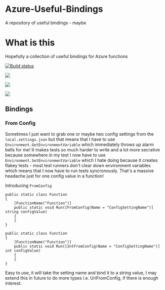 # Azure-Useful-Bindings
A repository of useful bindings - maybe 

# What is this
Hopefully a collection of useful bindings for Azure functions

[![Build status](https://dev.azure.com/markdaviesesendex/AzureThings/_apis/build/status/AzureThings-ASP.NET%20Core-CI)](https://dev.azure.com/markdaviesesendex/AzureThings/_build/latest?definitionId=2)

![](https://img.shields.io/github/last-commit/MarkDaviesEsendex/Azure-Useful-Bindings.svg)

[![](https://img.shields.io/nuget/v/Bindings.Azure.WebJobs.Extensions.UsefulBindings.svg)](https://www.nuget.org/packages/Bindings.Azure.WebJobs.Extensions.UsefulBindings/)

[![](https://img.shields.io/nuget/dt/Bindings.Azure.WebJobs.Extensions.UsefulBindings.svg)](https://www.nuget.org/packages/Bindings.Azure.WebJobs.Extensions.UsefulBindings/)


## Bindings

### From Config
Sometimes I just want to grab one or maybe two config settings from the `local.settings.json` but that means that I have to use `Environment.GetEnvironmentVariable` which immediately throws up alarm bells for me! It makes tests so much harder to write and a lot more secrative because somewhere in my test I now have to use `Environment.SetEnvironmentVariable` which I hate doing because it creates flakey tests - most test runners don't clear down environment variables which means that I now have to run tests syncronously. That's a massive headache just for one config value in a function!

Introducing `FromConfig`

```
public static class Function
{
    [FunctionName("Function")]
    public static void Run([FromConfig(Name = "ConfigSettingName")] string configValue)
    {
    }
}
```

```
public static class Function
{
    [FunctionName("Function")]
    public static void Run([IntFromConfig(Name = "ConfigSettingName")] int configValue)
    {
    }
}
```

Easy to use, it will take the setting name and bind it to a string value, I may extend this in future to do more types i.e. UriFromConfig, if there is enough interest.
